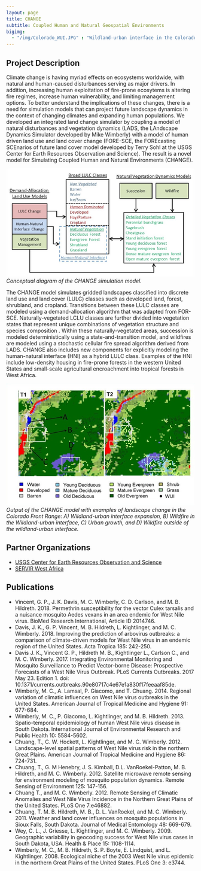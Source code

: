 ```yaml
---
layout: page
title: CHANGE
subtitle: Coupled Human and Natural Geospatial Environments
bigimg: 
  - "/img/Colorado_WUI.JPG" : "Wildland-urban interface in the Colorado Front Range"
---
```


## Project Description

Climate change is having myriad effects on ecosystems worldwide, with natural and human-caused disturbances serving as major drivers. In addition, increasing human exploitation of fire-prone ecosytems is altering fire regimes, increase human vulnerability, and limiting management options. To better understand the implications of these changes, there is a need for simulation models that can project future landscape dynamics in the context of changing climates and expanding human populations. We developed an integrated land change simulator by coupling a model of natural disturbances and vegetation dynamics (LADS, the LAndscape Dynamics Simulator developed by Mike Wimberly) with a model of human driven land use and land cover change (FORE-SCE, the FOREcasting SCEnarios of future land cover model developed by Terry Sohl at the USGS Center for Earth Resources Observation and Science). The result is a novel model for Simulating Coupled Human and Natural Environments (CHANGE). 

![CHANGE system flowchart](/img/CHANGE_flowchart.jpg)<br/>
*Conceptual diagram of the CHANGE simulation model.*

The CHANGE model simulates gridded landscapes classified into discrete land use and land cover (LULC) classes such as developed land, forest, shrubland, and cropland. Transitions between these LULC classes are modeled using a demand-allocation algorithm that was adapted from FOR-SCE. Naturally-vegetated LCLU classes are further divided into vegetation states that represent unique combinations of vegetation structure and species composition . Within these naturally-vegetated areas, succession is modeled deterministically using a state-and-transition model, and wildfires are modeled using a stochastic cellular fire spread algorithm derived from LADS. CHANGE also includes new components for explicitly modeling the human-natural interface (HNI) as a hybrid LULC class. Examples of the HNI include low-density housing in fire-prone forests in the western United States and small-scale agricultural encroachment into tropical forests in West Africa.

![CHANGE sample output](/img/Change_example.jpg)<br/>
*Output of the CHANGE model with examples of landscape change in the Colorado Front Range: A) Wildland-urban interface expansion, B) Wildfire in the Wildland-urban interface, C) Urban growth, and D) Wildfire outside of the wildland-urban interface.*

## Partner Organizations

* [USGS Center for Earth Resources Observation and Science](https://eros.usgs.gov/)
* [SERVIR West Africa](https://servirglobal.net/Regions/West-Africa)

## Publications

* Vincent, G. P., J. K. Davis, M. C. Wimberly, C. D. Carlson, and M. B. Hildreth. 2018. Permethrin susceptibility for the vector Culex tarsalis and a nuisance mosquito Aedes vexans in an area endemic for West Nile virus. BioMed Research International, Article ID 2014746.
* Davis, J. K., G. P. Vincent, M. B. Hildreth, L. Kightlinger, and M. C. Wimberly. 2018. Improving the prediction of arbovirus outbreaks: a comparison of climate-driven models for West Nile virus in an endemic region of the United States. Acta Tropica 185: 242-250.
* Davis J. K., Vincent G. P., Hildreth M. B., Kightlinger L., Carlson C., and M. C. Wimberly. 2017. Integrating Environmental Monitoring and Mosquito Surveillance to Predict Vector-borne Disease: Prospective Forecasts of a West Nile Virus Outbreak. PLoS Currents Outbreaks. 2017 May 23. Edition 1. doi: 10.1371/currents.outbreaks.90e80717c4e67e1a830f17feeaaf85de.
* Wimberly, M. C., A. Lamsal, P. Giacomo, and T. Chuang. 2014. Regional variation of climatic influences on West Nile virus outbreaks in the United States. American Journal of Tropical Medicine and Hygiene 91: 677-684. 
* Wimberly, M. C., P. Giacomo, L. Kightlinger, and M. B. Hildreth. 2013. Spatio-temporal epidemiology of human West Nile virus disease in South Dakota. International Journal of Environmental Research and Public Health 10: 5584-5602.
* Chuang, T., C. W. Hockett, L. Kightlinger, and M. C. Wimberly. 2012. Landscape-level spatial patterns of West Nile virus risk in the northern Great Plains. American Journal of Tropical Medicine and Hygiene 86: 724-731.
* Chuang, T., G. M Henebry, J. S. Kimball, D.L. VanRoekel-Patton, M. B. Hildreth, and M. C. Wimberly. 2012. Satellite microwave remote sensing for environment modeling of mosquito population dynamics. Remote Sensing of Environment 125: 147-156. 
* Chuang T., and M. C. Wimberly. 2012. Remote Sensing of Climatic Anomalies and West Nile Virus Incidence in the Northern Great Plains of the United States. PLoS One 7:e46882.
* Chuang, T. M. B. Hildreth, M. B., D. L. VanRoekel, and M. C. Wimberly. 2011. Weather and land cover influences on mosquito populations in Sioux Falls, South Dakota. Journal of Medical Entomology 48: 669-679. 
* Wey, C. L., J. Griesse, L. Kightlinger, and M. C. Wimberly. 2009. Geographic variability in geocoding success for West Nile virus cases in South Dakota, USA. Health & Place 15: 1108-1114.
* Wimberly, M. C., M. B. Hildreth, S. P. Boyte, E. Lindquist, and L. Kightlinger. 2008. Ecological niche of the 2003 West Nile virus epidemic in the northern Great Plains of the United States. PLoS One 3: e3744.

